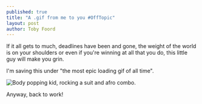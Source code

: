 ```yaml
---
published: true
title: "A .gif from me to you #OffTopic"
layout: post
author: Toby Foord
---
```



If it all gets to much, deadlines have been and gone, the weight of the world is on your shoulders or even if you're winning at all that you do, this little guy will make you grin.

I'm saving this under "the most epic loading gif of all time".

![Body popping kid, rocking a suit and afro combo.]({{site.baseurl}}/blog/images/200.gif)

Anyway, back to work!

